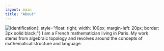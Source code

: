 ```yaml
---
layout: main
title: "About"
---
```

![Identification](https://www.sophie.d.espalungue.xyz/images/IMG_0553.jpeg){: style="float: right; width: 100px; margin-left: 20px; border: 3px solid black;"}
I am a French mathematician living in Paris. My work stems from algebraic topology and revolves around the concepts of mathematical structure and language. 
